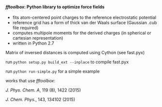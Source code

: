 #### *fftoolbox*: Python library to optimize force fields

* fits atom-centered point charges to the reference electrostatic potential
* reference grid has a form of thick van der Waals surface (Gaussian .cub file required) 
* computes multipole moments for the derived charges (in spherical or cartesian representation)
* written in Python 2.7

Matrix of inversed distances is computed using Cython (see fast.pyx)

run `python setup.py build_ext --inplace` to compile fast.pyx

run `python run-simple.py` for a simple example

works that use *fftoolbox*:

*J. Phys. Chem. A*, 119 (8), 1422 (2015)

*J. Chem. Phys.*, 143, 134102 (2015)

